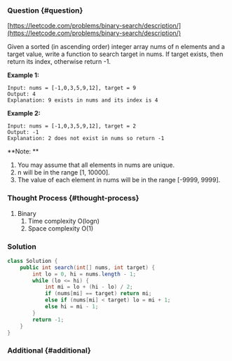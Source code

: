 ### Question {#question}

[https://leetcode.com/problems/binary-search/description/](https://leetcode.com/problems/binary-search/description/)

Given a sorted \(in ascending order\) integer array nums of n elements and a target value, write a function to search target in nums. If target exists, then return its index, otherwise return -1.

**Example 1:**

```
Input: nums = [-1,0,3,5,9,12], target = 9
Output: 4
Explanation: 9 exists in nums and its index is 4
```

**Example 2:**

```
Input: nums = [-1,0,3,5,9,12], target = 2
Output: -1
Explanation: 2 does not exist in nums so return -1
```

**Note:**

1. You may assume that all elements in nums are unique.
2. n will be in the range \[1, 10000\].
3. The value of each element in nums will be in the range \[-9999, 9999\].

### Thought Process {#thought-process}

1. Binary
   1. Time complexity O\(logn\)
   2. Space complexity O\(1\)

### Solution

```java
class Solution {
    public int search(int[] nums, int target) {
        int lo = 0, hi = nums.length - 1;
        while (lo <= hi) {
            int mi = lo + (hi - lo) / 2;
            if (nums[mi] == target) return mi;
            else if (nums[mi] < target) lo = mi + 1;
            else hi = mi - 1;
        }
        return -1;
    }
}
```

### Additional {#additional}



